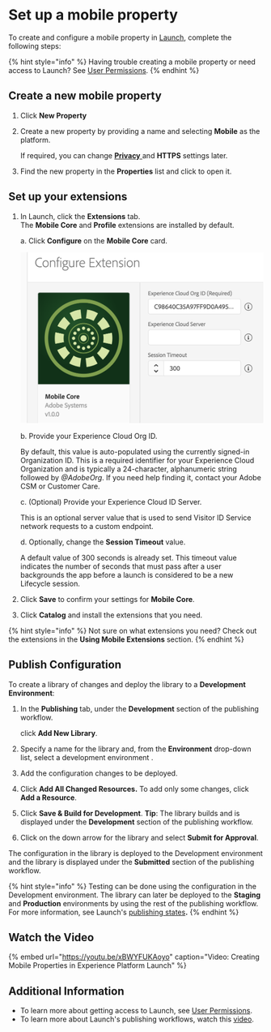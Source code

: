 # Set up a mobile property

To create and configure a mobile property in [Launch](https://launch.adobe.com), complete the following steps:

{% hint style="info" %}
Having trouble creating a mobile property or need access to Launch? See [User Permissions](https://docs.adobelaunch.com/launch-reference/administration/user-permissions).
{% endhint %}

## Create a new mobile property

1. Click **New Property**
2. Create a new property by providing a name and selecting **Mobile** as the platform.

   If required, you can change [**Privacy** ](../resources/privacy-and-gdpr.md#setting-privacy-status) and **HTTPS** settings later.

3. Find the new property in the **Properties** list and click to open it.

## Set up your extensions

1. In Launch, click the **Extensions** tab.  
   The **Mobile Core** and **Profile** extensions are installed by default.

   a. Click **Configure** on the **Mobile Core** card.

   ![](../.gitbook/assets/screen-shot-2018-10-02-at-5.02.05-pm%20%282%29.png)

   b. Provide your Experience Cloud Org ID.

  
   By default, this value is auto-populated using the currently signed-in Organization ID. This is a   required identifier for your Experience Cloud Organization and is typically a 24-character, alphanumeric string followed by _@AdobeOrg_. If you need help finding it, contact your Adobe CSM or Customer Care.

  
   c. \(Optional\) Provide your Experience Cloud ID Server.

  
   This is an optional server value that is used to send Visitor ID Service network requests to a custom endpoint.

  
   d. Optionally, change the **Session Timeout** value.

  
   A default value of 300 seconds is already set. This timeout value indicates the number of seconds that must pass after a user backgrounds the app before a launch is considered to be a new Lifecycle session.

2. Click **Save** to confirm your settings for **Mobile Core**.
3. Click **Catalog** and install the extensions that you need.

{% hint style="info" %}
Not sure on what extensions you need? Check out the extensions in the **Using Mobile Extensions** section.
{% endhint %}

## Publish Configuration

To create a library of changes and deploy the library to a **Development Environment**:

1. In the **Publishing** tab, under the **Development** section of the publishing workflow.

   click **Add New Library**.

2. Specify a name for the library and, from the **Environment** drop-down list, select a development environment .
3. Add the configuration changes to be deployed.
4. Click **Add All Changed Resources.** To add only some changes, click **Add a Resource**. 
5. Click **Save & Build for Development**.  **Tip**: The library builds and is displayed under the **Development** section of the publishing workflow.
6. Click on the down arrow for the library and select **Submit for Approval**.

The configuration in the library is deployed to the Development environment and the library is displayed under the **Submitted** section of the publishing workflow.

{% hint style="info" %}
Testing can be done using the configuration in the Development environment. The library can later be deployed to the **Staging** and **Production** environments by using the rest of the publishing workflow. For more information, see Launch's [publishing states](https://docs.adobelaunch.com/getting-started-1/validate-and-publish#publish-to-production)**.**
{% endhint %}

## Watch the Video

{% embed url="https://youtu.be/xBWYFUKAoyo" caption="Video: Creating Mobile Properties in Experience Platform Launch" %}

## Additional Information

* To learn more about getting access to Launch, see [User Permissions](https://docs.adobelaunch.com/launch-reference/administration/user-permissions).
* To learn more about Launch's publishing workflows, watch this [video](https://www.youtube.com/embed/Pe-YSn26_xI).

